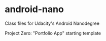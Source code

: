 # android-nano
Class files for Udacity's Android Nanodegree

Project Zero: "Portfolio App" starting template
